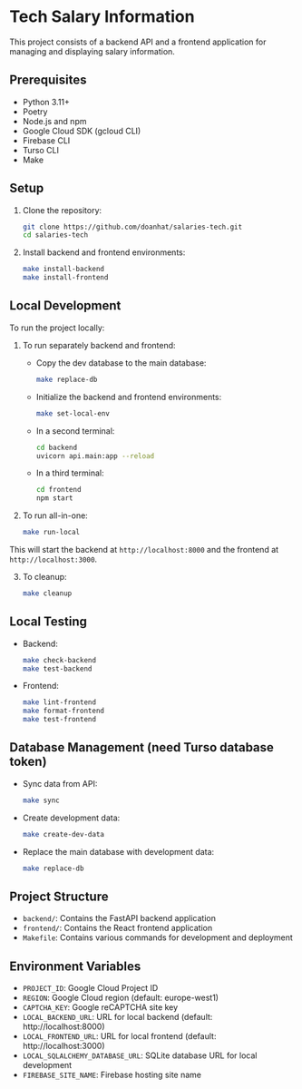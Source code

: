 # Tech Salary Information 

This project consists of a backend API and a frontend application for managing and displaying salary information.

## Prerequisites

- Python 3.11+
- Poetry
- Node.js and npm
- Google Cloud SDK (gcloud CLI)
- Firebase CLI
- Turso CLI
- Make

## Setup

1. Clone the repository:
   ```bash
   git clone https://github.com/doanhat/salaries-tech.git
   cd salaries-tech
   ```

2. Install backend and frontend environments:
   ```bash
   make install-backend
   make install-frontend
   ```

## Local Development

To run the project locally:

1. To run separately backend and frontend:
   - Copy the dev database to the main database:
     ```bash
     make replace-db
     ```
   - Initialize the backend and frontend environments:
     ```bash
     make set-local-env
     ```
   - In a second terminal:
     ```bash
     cd backend
     uvicorn api.main:app --reload
     ```

   - In a third terminal:
     ```bash
     cd frontend
     npm start
     ```
2. To run all-in-one:
   ```bash
   make run-local
   ```

This will start the backend at `http://localhost:8000` and the frontend at `http://localhost:3000`.

3. To cleanup:
   ```bash
   make cleanup
   ```

## Local Testing

- Backend:
  ```bash
  make check-backend
  make test-backend
  ```

- Frontend:
  ```bash
  make lint-frontend
  make format-frontend
  make test-frontend
  ```

## Database Management (need Turso database token)

- Sync data from API:
  ```bash
  make sync
  ```

- Create development data:
  ```bash
  make create-dev-data
  ```

- Replace the main database with development data:
  ```bash   
  make replace-db
  ```

## Project Structure

- `backend/`: Contains the FastAPI backend application
- `frontend/`: Contains the React frontend application
- `Makefile`: Contains various commands for development and deployment

## Environment Variables

- `PROJECT_ID`: Google Cloud Project ID
- `REGION`: Google Cloud region (default: europe-west1)
- `CAPTCHA_KEY`: Google reCAPTCHA site key
- `LOCAL_BACKEND_URL`: URL for local backend (default: http://localhost:8000)
- `LOCAL_FRONTEND_URL`: URL for local frontend (default: http://localhost:3000)
- `LOCAL_SQLALCHEMY_DATABASE_URL`: SQLite database URL for local development
- `FIREBASE_SITE_NAME`: Firebase hosting site name


